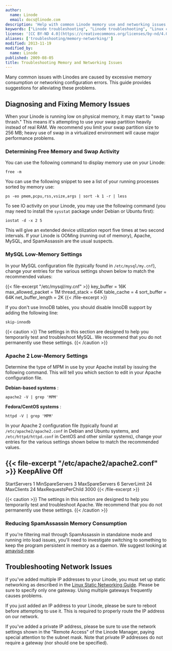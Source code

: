 ```yaml
---
author:
  name: Linode
  email: docs@linode.com
description: 'Help with common Linode memory use and networking issues.'
keywords: ["Linode troubleshooting", "Linode troubleshooting", "Linux configuration"]
license: '[CC BY-ND 4.0](https://creativecommons.org/licenses/by-nd/4.0)'
aliases: ['troubleshooting/memory-networking/']
modified: 2013-11-19
modified_by:
  name: Linode
published: 2009-08-05
title: Troubleshooting Memory and Networking Issues
---
```


Many common issues with Linodes are caused by excessive memory consumption or networking configuration errors. This guide provides suggestions for alleviating these problems.

## Diagnosing and Fixing Memory Issues

When your Linode is running low on physical memory, it may start to "swap thrash." This means it's attempting to use your swap partition heavily instead of real RAM. We recommend you limit your swap partition size to 256 MB; heavy use of swap in a virtualized environment will cause major performance problems.

### Determining Free Memory and Swap Activity

You can use the following command to display memory use on your Linode:

    free -m

You can use the following snippet to see a list of your running processes sorted by memory use:

    ps -eo pmem,pcpu,rss,vsize,args | sort -k 1 -r | less

To see IO activity on your Linode, you may use the following command (you may need to install the `sysstat` package under Debian or Ubuntu first):

    iostat -d -x 2 5

This will give an extended device utilization report five times at two second intervals. If your Linode is OOMing (running out of memory), Apache, MySQL, and SpamAssassin are the usual suspects.

### MySQL Low-Memory Settings

In your MySQL configuration file (typically found in `/etc/mysql/my.cnf`), change your entries for the various settings shown below to match the recommended values:

{{< file-excerpt "/etc/mysql/my.cnf" >}}
key_buffer = 16K
max_allowed_packet = 1M
thread_stack = 64K
table_cache = 4
sort_buffer = 64K
net_buffer_length = 2K
{{< /file-excerpt >}}

If you don't use InnoDB tables, you should disable InnoDB support by adding the following line:

    skip-innodb

 {{< caution >}}
The settings in this section are designed to help you temporarily test and troubleshoot MySQL. We recommend that you do not permanently use these settings.
{{< /caution >}}

### Apache 2 Low-Memory Settings

Determine the type of MPM in use by your Apache install by issuing the following command. This will tell you which section to edit in your Apache configuration file.

**Debian-based systems** :

    apache2 -V | grep 'MPM'

**Fedora/CentOS systems** :

    httpd -V | grep 'MPM'

In your Apache 2 configuration file (typically found at `/etc/apache2/apache2.conf` in Debian and Ubuntu systems, and `/etc/httpd/httpd.conf` in CentOS and other similar systems), change your entries for the various settings shown below to match the recommended values.

{{< file-excerpt "/etc/apache2/apache2.conf" >}}
KeepAlive Off
---

StartServers 1
MinSpareServers 3
MaxSpareServers 6
ServerLimit 24
MaxClients 24
MaxRequestsPerChild 3000
{{< /file-excerpt >}}

 {{< caution >}}
The settings in this section are designed to help you temporarily test and troubleshoot Apache. We recommend that you do not permanently use these settings.
{{< /caution >}}

### Reducing SpamAssassin Memory Consumption

If you're filtering mail through SpamAssassin in standalone mode and running into load issues, you'll need to investigate switching to something to keep the program persistent in memory as a daemon. We suggest looking at [amavisd-new](http://www.ijs.si/software/amavisd/).

## Troubleshooting Network Issues

If you've added multiple IP addresses to your Linode, you must set up static networking as described in the [Linux Static Networking Guide](/docs/networking/linux-static-ip-configuration/). Please be sure to specify only one gateway. Using multiple gateways frequently causes problems.

If you just added an IP address to your Linode, please be sure to reboot before attempting to use it. This is required to properly route the IP address on our network.

If you've added a private IP address, please be sure to use the network settings shown in the "Remote Access" of the Linode Manager, paying special attention to the subnet mask. Note that private IP addresses do not require a gateway (nor should one be specified).
